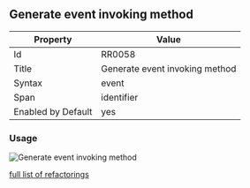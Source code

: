 ## Generate event invoking method

Property | Value
--- | ---
Id|RR0058
Title|Generate event invoking method
Syntax|event
Span|identifier
Enabled by Default|yes

### Usage

![Generate event invoking method](../../images/refactorings/GenerateEventInvokingMethod.png)

[full list of refactorings](Refactorings.md)